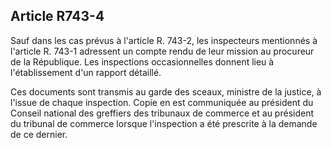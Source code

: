 Article R743-4
----
Sauf dans les cas prévus à l'article R. 743-2, les inspecteurs mentionnés à
l'article R. 743-1 adressent un compte rendu de leur mission au procureur de la
République. Les inspections occasionnelles donnent lieu à l'établissement d'un
rapport détaillé.

Ces documents sont transmis au garde des sceaux, ministre de la justice, à
l'issue de chaque inspection. Copie en est communiquée au président du Conseil
national des greffiers des tribunaux de commerce et au président du tribunal de
commerce lorsque l'inspection a été prescrite à la demande de ce dernier.
